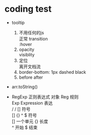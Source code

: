 # coding test

- tooltip
    1. 不用任何的js      
        正常 transition     
            :hover
    2. opacity     
        visiblity
    3. 定位      
        离开文档流
    4. border-bottom: 1px dashed black
    5. before after


- arr.toString()

- RegExp 正则表达式 对象
    Reg 规则      
    Exp Expression 表达      
    /  /  []  符号      
    []  {}  ^ $  符号      
    [] 一个单元  {} 长度     
    ^ 开始  $ 结束